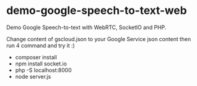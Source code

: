 # demo-google-speech-to-text-web
Demo Google Speech-to-text with WebRTC, SocketIO and PHP.

Change content of gscloud.json to your Google Service json content then run 4 command and try it :)

- composer install
- npm install socket.io
- php -S localhost:8000
- node server.js

